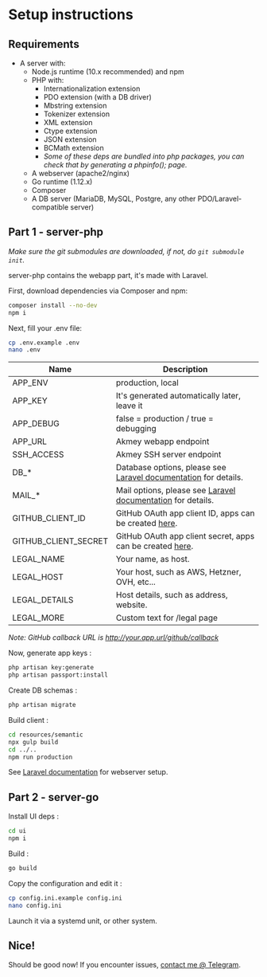 # Setup instructions

## Requirements

- A server with:
    - Node.js runtime (10.x recommended) and npm
    - PHP with:
        - Internationalization extension
        - PDO extension (with a DB driver)
        - Mbstring extension
        - Tokenizer extension
        - XML extension
        - Ctype extension
        - JSON extension
        - BCMath extension
        - _Some of these deps are bundled into php packages, you can check that by generating a phpinfo(); page._
    - A webserver (apache2/nginx)
    - Go runtime (1.12.x)
    - Composer
    - A DB server (MariaDB, MySQL, Postgre, any other PDO/Laravel-compatible server)

## Part 1 - server-php

_Make sure the git submodules are downloaded, if not, do `git submodule init`._

server-php contains the webapp part, it's made with Laravel.

First, download dependencies via Composer and npm:

```Bash
composer install --no-dev
npm i
```

Next, fill your .env file:

```Bash
cp .env.example .env
nano .env
```

| Name                 | Description                                                                                                            |
|----------------------|------------------------------------------------------------------------------------------------------------------------|
| APP_ENV              | production, local                                                                                                      |
| APP_KEY              | It's generated automatically later, leave it                                                                           |
| APP_DEBUG            | false = production / true = debugging                                                                                  |
| APP_URL              | Akmey webapp endpoint                                                                                                  |
| SSH_ACCESS           | Akmey SSH server endpoint                                                                                              |
| DB_*                 | Database options, please see [Laravel documentation](https://laravel.com/docs/5.8/database#configuration) for details. |
| MAIL_*               | Mail options, please see [Laravel documentation](https://laravel.com/docs/5.8/mail#introduction) for details.          |
| GITHUB_CLIENT_ID     | GitHub OAuth app client ID, apps can be created [here](https://github.com/settings/developers).                        |
| GITHUB_CLIENT_SECRET | GitHub OAuth app client secret, apps can be created [here](https://github.com/settings/developers).                    |
| LEGAL_NAME           | Your name, as host.                                                                                                    |
| LEGAL_HOST           | Your host, such as AWS, Hetzner, OVH, etc...                                                                           |
| LEGAL_DETAILS        | Host details, such as address, website.                                                                                |
| LEGAL_MORE           | Custom text for /legal page                                                                                            |

_Note: GitHub callback URL is http://your.app.url/github/callback_

Now, generate app keys :

```Bash
php artisan key:generate
php artisan passport:install
```

Create DB schemas :

```Bash
php artisan migrate
```

Build client :

```Bash
cd resources/semantic
npx gulp build
cd ../..
npm run production
```

See [Laravel documentation](https://laravel.com/docs/5.8/installation#web-server-configuration) for webserver setup.

## Part 2 - server-go

Install UI deps :

```Bash
cd ui
npm i
```

Build :

```Bash
go build
```

Copy the configuration and edit it :

```Bash
cp config.ini.example config.ini
nano config.ini
```

Launch it via a systemd unit, or other system.

## Nice!

Should be good now! If you encounter issues, [contact me @ Telegram](https://t.me/leonekmi).